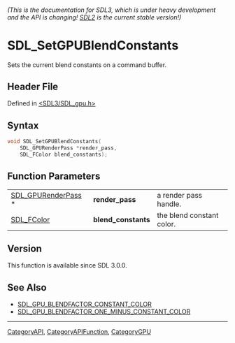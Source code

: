 ###### (This is the documentation for SDL3, which is under heavy development and the API is changing! [SDL2](https://wiki.libsdl.org/SDL2/) is the current stable version!)
# SDL_SetGPUBlendConstants

Sets the current blend constants on a command buffer.

## Header File

Defined in [<SDL3/SDL_gpu.h>](https://github.com/libsdl-org/SDL/blob/main/include/SDL3/SDL_gpu.h)

## Syntax

```c
void SDL_SetGPUBlendConstants(
    SDL_GPURenderPass *render_pass,
    SDL_FColor blend_constants);
```

## Function Parameters

|                                          |                     |                           |
| ---------------------------------------- | ------------------- | ------------------------- |
| [SDL_GPURenderPass](SDL_GPURenderPass) * | **render_pass**     | a render pass handle.     |
| [SDL_FColor](SDL_FColor)                 | **blend_constants** | the blend constant color. |

## Version

This function is available since SDL 3.0.0.

## See Also

- [SDL_GPU_BLENDFACTOR_CONSTANT_COLOR](SDL_GPU_BLENDFACTOR_CONSTANT_COLOR)
- [SDL_GPU_BLENDFACTOR_ONE_MINUS_CONSTANT_COLOR](SDL_GPU_BLENDFACTOR_ONE_MINUS_CONSTANT_COLOR)

----
[CategoryAPI](CategoryAPI), [CategoryAPIFunction](CategoryAPIFunction), [CategoryGPU](CategoryGPU)

